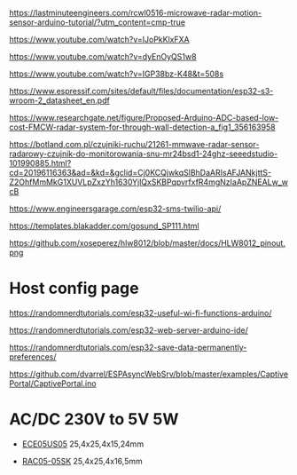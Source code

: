 https://lastminuteengineers.com/rcwl0516-microwave-radar-motion-sensor-arduino-tutorial/?utm_content=cmp-true

https://www.youtube.com/watch?v=IJoPkKlxFXA

https://www.youtube.com/watch?v=dyEnOyQS1w8

https://www.youtube.com/watch?v=IGP38bz-K48&t=508s

https://www.espressif.com/sites/default/files/documentation/esp32-s3-wroom-2_datasheet_en.pdf

https://www.researchgate.net/figure/Proposed-Arduino-ADC-based-low-cost-FMCW-radar-system-for-through-wall-detection-a_fig1_356163958

https://botland.com.pl/czujniki-ruchu/21261-mmwave-radar-sensor-radarowy-czujnik-do-monitorowania-snu-mr24bsd1-24ghz-seeedstudio-101990885.html?cd=20196116363&ad=&kd=&gclid=Cj0KCQjwkqSlBhDaARIsAFJANkjttS-Z2OhfMmMkG1XUVLpZxzYh1630YjlQxSKBPqpvrfxfR4mgNzIaApZNEALw_wcB

https://www.engineersgarage.com/esp32-sms-twilio-api/


https://templates.blakadder.com/gosund_SP111.html

https://github.com/xoseperez/hlw8012/blob/master/docs/HLW8012_pinout.png


# Host config page
https://randomnerdtutorials.com/esp32-useful-wi-fi-functions-arduino/

https://randomnerdtutorials.com/esp32-web-server-arduino-ide/

https://randomnerdtutorials.com/esp32-save-data-permanently-preferences/

https://github.com/dvarrel/ESPAsyncWebSrv/blob/master/examples/CaptivePortal/CaptivePortal.ino

# AC/DC 230V to 5V 5W
- [ECE05US05](https://www.tme.eu/pl/details/ece05us05/przetwornice-ac-dc-na-pcb/xp-power/?gclid=Cj0KCQjw2eilBhCCARIsAG0Pf8tBt8x1XUKByDy9XwfZoqxgJGAmMT3xaS36LZtb1LkrngLM-_Cn70YaAgeHEALw_wcB&gclsrc=aw.ds) 25,4x25,4x15,24mm

- [RAC05-05SK](https://www.tme.eu/pl/details/rac05-05sk/przetwornice-ac-dc-na-pcb/recom/?gclid=Cj0KCQjw2eilBhCCARIsAG0Pf8uamZDdvBMt_PLjkvXaOCWnM8EpFQust78QJLz5-uzb799B_WM6AqUaAqy-EALw_wcB&gclsrc=aw.ds) 25,4x25,4x16,5mm
